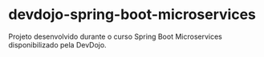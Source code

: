 # devdojo-spring-boot-microservices
Projeto desenvolvido durante o curso Spring Boot Microservices disponibilizado pela DevDojo.
